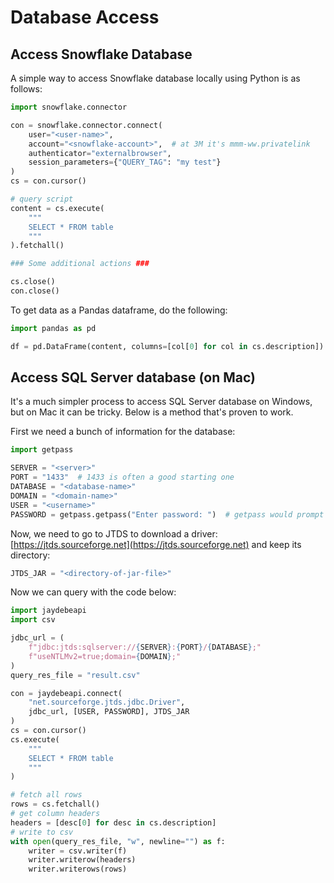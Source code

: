 # Database Access

## Access Snowflake Database

A simple way to access Snowflake database locally using Python is as follows:

```python
import snowflake.connector

con = snowflake.connector.connect(
    user="<user-name>",
    account="<snowflake-account>",  # at 3M it's mmm-ww.privatelink
    authenticator="externalbrowser",
    session_parameters={"QUERY_TAG": "my test"}
)
cs = con.cursor()

# query script
content = cs.execute(
    """
    SELECT * FROM table
    """
).fetchall()

### Some additional actions ###

cs.close()
con.close()
```

To get data as a Pandas dataframe, do the following:

```python
import pandas as pd

df = pd.DataFrame(content, columns=[col[0] for col in cs.description])
```

## Access SQL Server database (on Mac)

It's a much simpler process to access SQL Server database on Windows, but on Mac it can be tricky. Below is a method that's proven to work.

First we need a bunch of information for the database:

```python
import getpass

SERVER = "<server>"
PORT = "1433"  # 1433 is often a good starting one
DATABASE = "<database-name>"
DOMAIN = "<domain-name>"
USER = "<username>"
PASSWORD = getpass.getpass("Enter password: ")  # getpass would prompt for user to enter directly
```

Now, we need to go to JTDS to download a driver: [https://jtds.sourceforge.net](https://jtds.sourceforge.net) and keep its directory:

```python
JTDS_JAR = "<directory-of-jar-file>"
```

Now we can query with the code below:

```python
import jaydebeapi
import csv

jdbc_url = (
    f"jdbc:jtds:sqlserver://{SERVER}:{PORT}/{DATABASE};"
    f"useNTLMv2=true;domain={DOMAIN};"
)
query_res_file = "result.csv"

con = jaydebeapi.connect(
    "net.sourceforge.jtds.jdbc.Driver",
    jdbc_url, [USER, PASSWORD], JTDS_JAR
)
cs = con.cursor()
cs.execute(
    """
    SELECT * FROM table
    """
)

# fetch all rows
rows = cs.fetchall()
# get column headers
headers = [desc[0] for desc in cs.description]
# write to csv
with open(query_res_file, "w", newline="") as f:
    writer = csv.writer(f)
    writer.writerow(headers)
    writer.writerows(rows)
```

